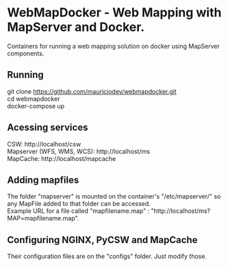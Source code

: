 # WebMapDocker - Web Mapping with MapServer and Docker.
Containers for running a web mapping solution on docker using MapServer components.


## Running
git clone https://github.com/mauriciodev/webmapdocker.git \
cd webmapdocker \
docker-compose up

## Acessing services 
CSW: http://localhost/csw \
Mapserver (WFS, WMS, WCS): http://localhost/ms \
MapCache: http://localhost/mapcache

## Adding mapfiles
The folder "mapserver" is mounted on the container's "/etc/mapserver/" so any MapFile added to that folder can be accessed. \
Example URL for a file called "mapfilename.map" : "http://localhost/ms?MAP=mapfilename.map".

## Configuring NGINX, PyCSW and MapCache
Their configuration files are on the "configs" folder. Just modify those.
